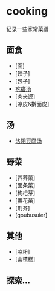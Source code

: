 # cooking

记录一些家常菜谱

## 面食

- [面]
- [饺子]
- [包子]
- [疙瘩汤](gedatang.md)
- [肉夹馍]
- [凉皮&擀面皮]

## 汤

- [洛阳豆腐汤](luoyangdoufutang.md)



## 野菜

- [荠荠菜]
- [面条菜]
- [枸杞芽]
- [黄花苗]
- [荆芥]
- [goubusuier]

## 其他

- [凉粉]
- [山楂糕]

## 探索...
